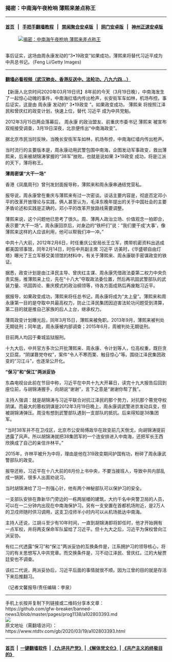 ### 揭密：中南海午夜枪响 薄熙来差点称王
------------------------

#### [首页](https://github.com/gfw-breaker/banned-news3/blob/master/README.md) &nbsp;&nbsp;|&nbsp;&nbsp; [手把手翻墙教程](https://github.com/gfw-breaker/guides/wiki) &nbsp;&nbsp;|&nbsp;&nbsp; [禁闻聚合安卓版](https://github.com/gfw-breaker/bn-android) &nbsp;&nbsp;|&nbsp;&nbsp; [网门安卓版](https://github.com/oGate2/oGate) &nbsp;&nbsp;|&nbsp;&nbsp; [神州正道安卓版](https://github.com/SzzdOgate/update) 



<div><div class="featured_image">
 <a href="https://i.ntdtv.com/assets/uploads/2020/03/GettyImages-140975975.jpg" target="_blank">
  <figure>
   <img alt="揭密：中南海午夜枪响 薄熙来差点称王" src="https://i.ntdtv.com/assets/uploads/2020/03/GettyImages-140975975-800x450.jpg"/>
  </figure><br/>
 </a>
 <span class="caption">
  事后证实，这场由周永康发动的“3•19政变”如果成功，薄熙来将替代习近平成为中共总书记。（Feng Li/Getty Images)
 </span>
</div>
</div><hr/>

#### [翻墙必看视频（武汉肺炎、香港反送中、法轮功、八九六四...）](https://github.com/gfw-breaker/banned-news3/blob/master/pages/link3.md)

<div><div class="post_content" itemprop="articleBody">
 <p>
  【新唐人北京时间2020年03月19日讯】8年前的今天（3月19日晚），中南海发生了一起惊心动魄的事件，中南海红墙内传出枪声，长安街军车如林，机场布控。事后证实，这是由
  <ok href="https://www.ntdtv.com/gb/周永康.htm">
   周永康
  </ok>
  发动的“
  <ok href="https://www.ntdtv.com/gb/3•19政变.htm">
   3•19政变
  </ok>
  ”。如果政变成功，
  <ok href="https://www.ntdtv.com/gb/薄熙来.htm">
   薄熙来
  </ok>
  将按照江泽民和曾庆红的政变计划，快速上位，替代
  <ok href="https://www.ntdtv.com/gb/习近平.htm">
   习近平
  </ok>
  成为中共党魁。
 </p>
 <p>
  2012年3月15日两会落幕后，
  <ok href="https://www.ntdtv.com/gb/周永康.htm">
   周永康
  </ok>
  的政治盟友、前重庆市委书记
  <ok href="https://www.ntdtv.com/gb/薄熙来.htm">
   薄熙来
  </ok>
  被宣布双规接受调查，3月19日深夜，北京便传出“中南海政变”。
 </p>
 <p>
  据北京市民当时反映，当晚长安街军车如林，机场布控，中南海红墙内传出枪声。
 </p>
 <p>
  当时流行的主要版本是，周永康动用武警包围中南海，企图发动军事政变，救出薄熙来，后来被胡锦涛掌握的“38军”挫败。也就是说如果
  <ok href="https://www.ntdtv.com/gb/3•19政变.htm">
   3•19政变
  </ok>
  成功，将是江派的天下，薄将称王。
 </p>
 <p>
  <strong>
   薄周密谋“大干一场”
  </strong>
 </p>
 <p>
  香港《凤凰周刊》曾刊发封面报导称，薄熙来和周永康串通结党营私。
 </p>
 <p>
  报导说，周永康曾在重庆与薄熙来有过一次密谈。谈话主要内容是，彻底否定邓小平的改革开放理论与实践，俩人甚至认为，毛泽东晚年提出的关于中国社会的主要矛盾论述和实践是正确的，邓小平的改革开放路线需要调整。
 </p>
 <p>
  薄熙来说，这个问题他已思考了很久。周、薄两人政治立场、价值观念一拍即合，表示要“大干一场”。周永康回京后，对身边的“铁杆们”说：“我们要干成‘大事’，像薄熙来这样的人应该利用，他可以帮我们冲一冲。”
 </p>
 <p>
  中共十八大前，2012年2月6日，时任重庆公安局长王立军，携带机密资料出逃成都美国领事馆，同年2月14日，时任中共副主席
  <ok href="https://www.ntdtv.com/gb/习近平.htm">
   习近平
  </ok>
  访美时，《华盛顿自由灯塔》曝光了王立军移交美领馆的材料中，有关于薄熙来、周永康联手密谋政变的铁证。
 </p>
 <p>
  据悉，政变计划是由江泽民主导、曾庆红主谋、周永康凭借政法委第二权力中央负责实施，推薄熙来上位，先在“十八大”夺取政法委位置，然后再巩固武警部队的武装力量、巩固舆论、重庆模式的政治纲领等，待各方面成熟后再废黜习近平。
 </p>
 <p>
  据报导，如果政变成功，薄熙来将任总书记，周永康将成为“太上皇”。薄熙来和周永康第一目的是夺取中共最高权力，防止江泽民集团因迫害法轮功问题受到清算，第二目的就是推自己家族的后人上台，继承权力。
 </p>
 <p>
  薄周政变计划曝光后，同年3月15日，薄熙来被免职。2013年9月，薄熙来被判处无期徒刑；同年底，周永康被内部调查；2015年6月，周被判处无期徒刑。
 </p>
 <p>
  目前两人均囚于秦城监狱服刑。
 </p>
 <p>
  十九大后，中共官方多次公开批薄熙来、周永康、令计划等人，位高权重，既巨贪又巨腐，“阴谋篡党夺权”，案件“令人不寒而栗、触目惊心”等。围绕江泽民集团政变的“习江斗”，也逐渐公开化。
 </p>
 <p>
  <strong>
   “保习”和“保江”两派妥协
  </strong>
 </p>
 <p>
  东森电视台此前在节目中称，习近平在中共十九大开幕日，读完十九大报告后回到座位前，与胡锦涛握手，向胡说“谢谢”，言下之意是“谢谢你帮了我”。
 </p>
 <p>
  主持人强调：就是胡锦涛与习近平联合对抗江泽民的那个势力，对抗那个篡党夺权阴谋。而最大的篡权阴谋是2012年3月19日晚上，周永康调武警进京发动兵变，但被胡锦涛弹压。周没有想到武警部队遇到一支部队的抵抗。后来得知是38集团军。
 </p>
 <p>
  “当时38军并不在卫戍区，北京市公安局傅政华在政变前几天倒戈，向胡锦涛提前透露了风声。所以胡锦涛就把38集团军的一个连安排进入中南海，还把军长王西欣换成了自己的亲信许林平。”
 </p>
 <p>
  2015年，许林平被升为中将，理由是他在319政变期间护国有功，粉碎了周永康武警部队的政变。
 </p>
 <p>
  报导还称，习近平在十八大前的8月份上书中央，不要当接班人，导致中共内部乱成一锅粥，很多人出面劝说习。
 </p>
 <p>
  当时胡锦涛给了习一剂强心针，他有两个神秘部队可以保护习的安全。
 </p>
 <p>
  一支部队安排在靠新华门旁边的一栋两层楼的建筑，大约千名中央警卫局的人员，可以在一二分钟内出现在中南海保护习。另有一支安置在首都机场附近，是2万人的卫戍师随时供习调用，这支卫戍师半小时内可以从机场抵达中南海。
 </p>
 <p>
  主持人还说，江胡斗至少有10年时间，一直到胡锦涛即将卸任时，他才开始拥有一点军权，并将两支保命军队留给了习近平。但十九大之后，习近平为保权曾向江派妥协。
 </p>
 <p>
  有红二代透露“保习”和“保江”两派妥协的互换条件是，江系拥护习的领导核心，将习的有关思想写入中共党章。而交换条件是，习不动江泽民、曾庆红。江的大秘贾廷安也不调查。
 </p>
 <p>
  该红二代说，两派妥协后，习近平后面的事情就很不顺。因为江曾的目的就是存活下来后推翻习。
 </p>
 <p>
  （记者文馨报导/责任编辑：李泉）
 </p>
 <div class="single_ad">
 </div>
</div>
</div>
<hr/>
手机上长按并复制下列链接或二维码分享本文章：<br/>
https://github.com/gfw-breaker/banned-news3/blob/master/pages/prog1138/a102803393.md <br/>
<a href='https://github.com/gfw-breaker/banned-news3/blob/master/pages/prog1138/a102803393.md'><img src='https://github.com/gfw-breaker/banned-news3/blob/master/pages/prog1138/a102803393.md.png'/></a> <br/>
原文地址（需翻墙访问）：https://www.ntdtv.com/gb/2020/03/19/a102803393.html


------------------------
#### [首页](https://github.com/gfw-breaker/banned-news3/blob/master/README.md) &nbsp;|&nbsp; [一键翻墙软件](https://github.com/gfw-breaker/nogfw/blob/master/README.md) &nbsp;| [《九评共产党》](https://github.com/gfw-breaker/9ping.md/blob/master/README.md#九评之一评共产党是什么) | [《解体党文化》](https://github.com/gfw-breaker/jtdwh.md/blob/master/README.md) | [《共产主义的终极目的》](https://github.com/gfw-breaker/gczydzjmd.md/blob/master/README.md)


<img src='http://gfw-breaker.win/banned-news3/pages/prog1138/a102803393.md' width='0px' height='0px'/>